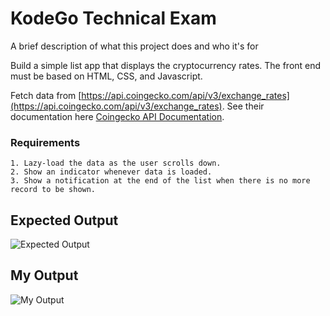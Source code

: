 # KodeGo Technical Exam

A brief description of what this project does and who it's for

Build a simple list app that displays the cryptocurrency rates. The front end must be based on HTML, CSS, and Javascript.

Fetch data from [https://api.coingecko.com/api/v3/exchange_rates](https://api.coingecko.com/api/v3/exchange_rates). See their documentation here [Coingecko API Documentation](https://www.coingecko.com/en/api/documentation).

### Requirements 
    1. Lazy-load the data as the user scrolls down.
    2. Show an indicator whenever data is loaded.
    3. Show a notification at the end of the list when there is no more record to be shown.

## Expected Output

![Expected Output]("./expected.png")

## My Output

![My Output]("./output.png")